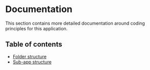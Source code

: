 # Documentation

This section contains more detailed documentation around coding principles
for this application.

## Table of contents

- [Folder structure](./folder-structure.md)
- [Sub-app structure](./sub-apps.md)
